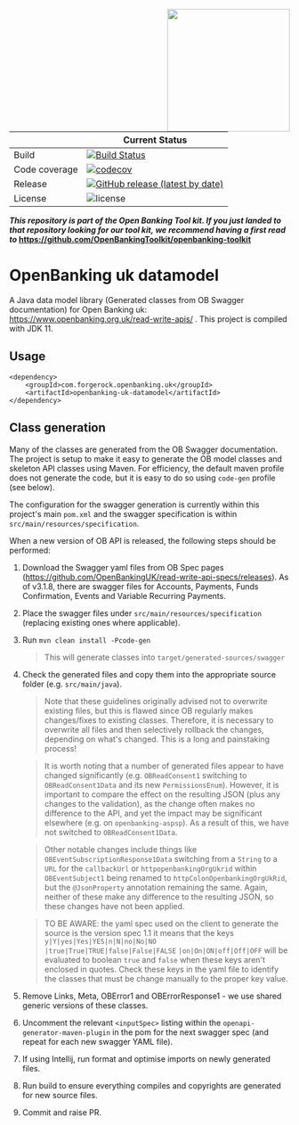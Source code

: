 [<img src="https://raw.githubusercontent.com/ForgeRock/forgerock-logo-dev/master/Logo-fr-dev.png" align="right" width="220px"/>](https://developer.forgerock.com/)

| |Current Status|
|---|---|
|Build|[![Build Status](https://img.shields.io/endpoint.svg?url=https%3A%2F%2Factions-badge.atrox.dev%2FOpenBankingToolkit%2Fopenbanking-uk-datamodel%2Fbadge%3Fref%3Dmaster&style=flat)](https://actions-badge.atrox.dev/OpenBankingToolkit/openbanking-uk-datamodel/goto?ref=master)|
|Code coverage|[![codecov](https://codecov.io/gh/OpenBankingToolkit/openbanking-uk-datamodel/branch/master/graph/badge.svg)](https://codecov.io/gh/OpenBankingToolkit/openbanking-uk-datamodel)
|Release|[![GitHub release (latest by date)](https://img.shields.io/github/v/release/OpenBankingToolkit/openbanking-uk-datamodel.svg)](https://img.shields.io/github/v/release/OpenBankingToolkit/openbanking-uk-datamodel)
|License|![license](https://img.shields.io/github/license/ACRA/acra.svg)|

**_This repository is part of the Open Banking Tool kit. If you just landed to that repository looking for our tool kit,_
_we recommend having a first read to_ https://github.com/OpenBankingToolkit/openbanking-toolkit**

# OpenBanking uk datamodel
A Java data model library (Generated classes from OB Swagger documentation) for Open Banking uk: https://www.openbanking.org.uk/read-write-apis/  .
This project is compiled with JDK 11.

## Usage
```
<dependency>
    <groupId>com.forgerock.openbanking.uk</groupId>
    <artifactId>openbanking-uk-datamodel</artifactId>
</dependency>

```

## Class generation

Many of the classes are generated from the OB Swagger documentation. The project is setup to make it easy to generate
the  OB model classes and skeleton API classes using Maven. For efficiency, the default maven profile does not generate
the code, but it is easy to do so using `code-gen` profile (see below).

The configuration for the swagger generation is currently within this project's main `pom.xml` and the swagger
specification is within `src/main/resources/specification`.

When a new version of OB API is released, the following steps should be performed:
1. Download the Swagger yaml files from OB Spec pages (https://github.com/OpenBankingUK/read-write-api-specs/releases).
   As of v3.1.8, there are swagger files for Accounts, Payments, Funds Confirmation, Events and Variable Recurring Payments.
1. Place the swagger files under `src/main/resources/specification` (replacing existing ones where applicable).
1. Run ```mvn clean install -Pcode-gen```
   > This will generate classes into `target/generated-sources/swagger`
1. Check the generated files and copy them into the appropriate source folder (e.g. `src/main/java`).

   > Note that these guidelines originally advised not to overwrite existing files, but this is flawed since OB regularly
   makes changes/fixes to existing classes. Therefore, it is necessary to overwrite all files and then selectively rollback
   the changes, depending on what's changed. This is a long and painstaking process!

   > It is worth noting that a number of generated files appear to have changed significantly (e.g. `OBReadConsent1`
   switching to `OBReadConsent1Data` and its new `PermissionsEnum`). However, it is important to compare the effect on
   the resulting JSON (plus any changes to the validation), as the change often makes no difference to the API, and yet
   the impact may be significant elsewhere (e.g. on `openbanking-aspsp`). As a result of this, we have  not switched
   to `OBReadConsent1Data`.
   
   > Other notable changes include things like `OBEventSubscriptionResponse1Data` switching from a `String` to a `URL`
   for the `callbackUrl` or `httpopenbankingOrgUkrid` within `OBEventSubject1` being renamed to
   `httpColonOpenbankingOrgUkRid`, but the `@JsonProperty` annotation remaining the same. Again, neither of these make
   any difference to the resulting JSON, so these changes have not been applied.
   
   > TO BE AWARE: the yaml spec used on the client to generate the source
   is the version spec 1.1 it means that the keys  `y|Y|yes|Yes|YES|n|N|no|No|NO` `|true|True|TRUE|false|False|FALSE`
   `|on|On|ON|off|Off|OFF` will be evaluated to boolean `true` and `false` when these keys aren't enclosed in quotes. 
   Check these keys in the yaml file to identify the classes that must be change manually to the proper key value.
   
1. Remove Links, Meta, OBError1 and OBErrorResponse1 - we use shared generic versions of these classes.
1. Uncomment the relevant `<inputSpec>` listing within the `openapi-generator-maven-plugin` in the pom for the next
   swagger spec (and repeat for each new swagger YAML file).
1. If using Intellij, run format and optimise imports on newly generated files.
1. Run build to ensure everything compiles and copyrights are generated for new source files.
1. Commit and raise PR.
